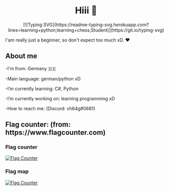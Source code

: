 <h1 align="center">Hiii 👋</h1>

<p align="center">
[![Typing SVG](https://readme-typing-svg.herokuapp.com?lines=learning+python;learning+chess;Student)](https://git.io/typing-svg)
</p>

I'am really just a beginner, so don't expect too much xD.
❤️

<h2>About me</h2>

-I'm from:   Germany 🇩🇪

-Main language:  german/python xD

-I’m currently learning:  C#, Python
  
-I’m currently working on:   learning programming xD
 
-How to reach me:  {Discord: vh64g#0681}

<h2>Flag counter: (from: https://www.flagcounter.com)</h2>

### Flag counter

<a href="https://info.flagcounter.com/tOaO"><img src="https://s05.flagcounter.com/countxl/tOaO/bg_333333/txt_FFFFFF/border_8C8C8C/columns_8/maxflags_250/viewers_0/labels_1/pageviews_1/flags_0/percent_0/" alt="Flag Counter" border="0"></a>

### Flag map

<a href="https://info.flagcounter.com/ZMyM"><img src="https://s05.flagcounter.com/map/ZMyM/size_l/txt_000000/border_CCCCCC/pageviews_1/viewers_0/flags_0/" alt="Flag Counter" border="0"></a>

<!--
**vh64g/vh64g** is a ✨ _special_ ✨ repository because its `README.md` (this file) appears on your GitHub profile.

Here are some ideas to get you started:

- 🔭 I’m currently working on ...
- 🌱 I’m currently learning ...
- 👯 I’m looking to collaborate on ...
- 🤔 I’m looking for help with ...
- 💬 Ask me about ...
- 📫 How to reach me: ...
- 😄 Pronouns: ...
- ⚡ Fun fact: ...
-->
